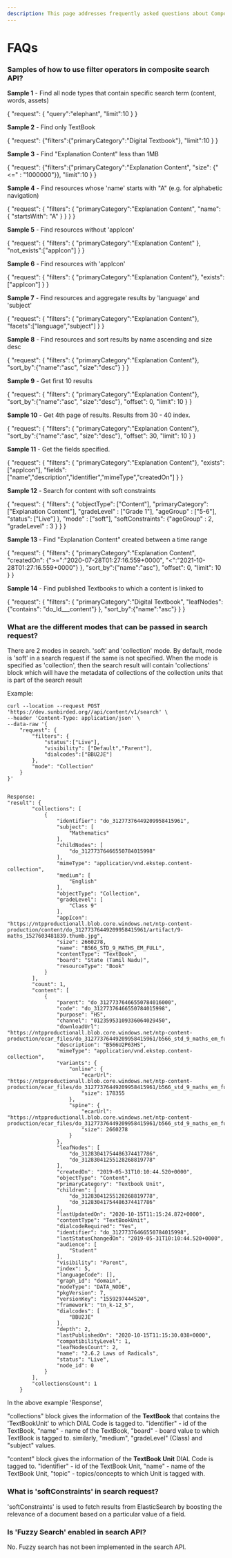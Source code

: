 ```yaml
---
description: This page addresses frequently asked questions about Composite Search API.
---
```


# FAQs

### Samples of how to use filter operators in composite search API?

**Sample 1** - Find all node types that contain specific search term (content, words, assets)

{ "request": { "query":"elephant", "limit":10 } }

**Sample 2** - Find only TextBook

{ "request": {"filters":{"primaryCategory":"Digital Textbook"}, "limit":10 } }

**Sample 3** - Find "Explanation Content" less than 1MB

{ "request": {"filters":{"primaryCategory":"Explanation Content", "size": {"<=" : "1000000"\}}, "limit":10 } }

**Sample 4** - Find resources whose 'name' starts with "A" (e.g. for alphabetic navigation)

{ "request": { "filters": { "primaryCategory":"Explanation Content", "name": { "startsWith": "A" } } } }

**Sample 5** - Find resources without 'appIcon'

{ "request": { "filters": { "primaryCategory":"Explanation Content" }, "not\_exists":\["appIcon"] } }

**Sample 6** - Find resources with 'appIcon'

{ "request": { "filters": { "primaryCategory":"Explanation Content"}, "exists":\["appIcon"] } }

**Sample 7** - Find resources and aggregate results by 'language' and 'subject'

{ "request": { "filters": { "primaryCategory":"Explanation Content"}, "facets":\["language","subject"] } }

**Sample 8** - Find resources and sort results by name ascending and size desc

{ "request": { "filters": { "primaryCategory":"Explanation Content"}, "sort\_by":{"name":"asc", "size":"desc"} } }

**Sample 9** - Get first 10 results

{ "request": { "filters": { "primaryCategory":"Explanation Content"}, "sort\_by":{"name":"asc", "size":"desc"}, "offset": 0, "limit": 10 } }

**Sample 10** - Get 4th page of results. Results from 30 - 40 index.

{ "request": { "filters": { "primaryCategory":"Explanation Content"}, "sort\_by":{"name":"asc", "size":"desc"}, "offset": 30, "limit": 10 } }

**Sample 11** - Get the fields specified.

{ "request": { "filters": { "primaryCategory":"Explanation Content"}, "exists":\["appIcon"], "fields":\["name","description","identifier","mimeType","createdOn"] } }

**Sample 12** - Search for content with soft constraints

{ "request": { "filters": { "objectType": \["Content"], "primaryCategory": \["Explanation Content"], "gradeLevel" : \["Grade 1"], "ageGroup" : \["5-6"], "status": \["Live"] }, "mode" : \["soft"], "softConstraints": {"ageGroup" : 2, "gradeLevel" : 3 } } }

**Sample 13** - Find "Explanation Content" created between a time range

{ "request": { "filters": { "primaryCategory":"Explanation Content", "createdOn": {">=":"2020-07-28T01:27:16.559+0000", "<":"2021-10-28T01:27:16.559+0000"} }, "sort\_by":{"name":"asc"}, "offset": 0, "limit": 10 } }

**Sample 14** - Find published Textbooks to which a content is linked to

{ "request": { "filters": { "primaryCategory":"Digital Textbook", "leafNodes": {"contains": "do\_Id\_\_\_content"} }, "sort\_by":{"name":"asc"} } }

### What are the different modes that can be passed in search request?

There are 2 modes in search. 'soft' and 'collection' mode. By default, mode is 'soft' in a search request if the same is not specified. When the mode is specified as 'collection', then the search result will contain 'collections' block which will have the metadata of collections of the collection units that is part of the search result

Example:

```
curl --location --request POST 'https://dev.sunbirded.org//api/content/v1/search' \
--header 'Content-Type: application/json' \
--data-raw '{
    "request": {
        "filters": {
            "status":["Live"],
            "visibility": ["Default","Parent"],
            "dialcodes":["BBU2JE"]
        },
        "mode": "Collection"
    }
}'


Response:
"result": {
        "collections": [
            {
                "identifier": "do_31277376449209958415961",
                "subject": [
                    "Mathematics"
                ],
                "childNodes": [
                    "do_31277376466550784015998"
                ],
                "mimeType": "application/vnd.ekstep.content-collection",
                "medium": [
                    "English"
                ],
                "objectType": "Collection",
                "gradeLevel": [
                    "Class 9"
                ],
                "appIcon": "https://ntpproductionall.blob.core.windows.net/ntp-content-production/content/do_31277376449209958415961/artifact/9-maths_1527603481839.thumb.jpg",
                "size": 2660278,
                "name": "B566_STD_9_MATHS_EM_FULL",
                "contentType": "TextBook",
                "board": "State (Tamil Nadu)",
                "resourceType": "Book"
            }
        ],
        "count": 1,
        "content": [
            {
                "parent": "do_31277376466550784016000",
                "code": "do_31277376466550784015998",
                "purpose": "HS",
                "channel": "01235953109336064029450",
                "downloadUrl": "https://ntpproductionall.blob.core.windows.net/ntp-content-production/ecar_files/do_31277376449209958415961/b566_std_9_maths_em_full_1602760532721_do_31277376449209958415961_7.0_spine.ecar",
                "description": "B566U2P63HS",
                "mimeType": "application/vnd.ekstep.content-collection",
                "variants": {
                    "online": {
                        "ecarUrl": "https://ntpproductionall.blob.core.windows.net/ntp-content-production/ecar_files/do_31277376449209958415961/b566_std_9_maths_em_full_1602760535048_do_31277376449209958415961_7.0_online.ecar",
                        "size": 178355
                    },
                    "spine": {
                        "ecarUrl": "https://ntpproductionall.blob.core.windows.net/ntp-content-production/ecar_files/do_31277376449209958415961/b566_std_9_maths_em_full_1602760532721_do_31277376449209958415961_7.0_spine.ecar",
                        "size": 2660278
                    }
                },
                "leafNodes": [
                    "do_31283041754486374417786",
                    "do_31283041255128268819778"
                ],
                "createdOn": "2019-05-31T10:10:44.520+0000",
                "objectType": "Content",
                "primaryCategory": "Textbook Unit",
                "children": [
                    "do_31283041255128268819778",
                    "do_31283041754486374417786"
                ],
                "lastUpdatedOn": "2020-10-15T11:15:24.872+0000",
                "contentType": "TextBookUnit",
                "dialcodeRequired": "Yes",
                "identifier": "do_31277376466550784015998",
                "lastStatusChangedOn": "2019-05-31T10:10:44.520+0000",
                "audience": [
                    "Student"
                ],
                "visibility": "Parent",
                "index": 5,
                "languageCode": [],
                "graph_id": "domain",
                "nodeType": "DATA_NODE",
                "pkgVersion": 7,
                "versionKey": "1559297444520",
                "framework": "tn_k-12_5",
                "dialcodes": [
                    "BBU2JE"
                ],
                "depth": 2,
                "lastPublishedOn": "2020-10-15T11:15:30.038+0000",
                "compatibilityLevel": 1,
                "leafNodesCount": 2,
                "name": "2.6.2 Laws of Radicals",
                "status": "Live",
                "node_id": 0
            }
        ],
        "collectionsCount": 1
    }
```

In the above example 'Response',

"collections" block gives the information of the **TextBook** that contains the 'TextBookUnit' to which DIAL Code is tagged to. "identifier" - id of the TextBook, "name" - name of the TextBook, "board" - board value to which TextBook is tagged to. similarly, "medium", "gradeLevel" (Class) and "subject" values.

"content" block gives the information of the **TextBook Unit** DIAL Code is tagged to. "identifier" - id of the TextBook Unit, "name" - name of the TextBook Unit, "topic" - topics/concepts to which Unit is tagged with.

### What is 'softConstraints' in search request?

'softConstraints' is used to fetch results from ElasticSearch by boosting the relevance of a document based on a particular value of a field.

### Is 'Fuzzy Search' enabled in search API?

No. Fuzzy search has not been implemented in the search API.
